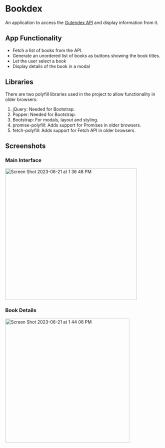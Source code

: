 # Bookdex

An application to access the [Gutendex API](https://gutendex.com/) and display information from it.

## App Functionality

- Fetch a list of books from the API.
- Generate an unordered list of books as buttons showing the book titles.
- Let the user select a book
- Display details of the book in a modal

## Libraries

There are two polyfill libraries used in the project to allow functionality in older browsers:

1. jQuery: Needed for Bootstrap.
2. Popper: Needed for Bootstrap.
3. Bootstrap: For modals, layout and styling.
4. promise-polyfill: Adds support for Promises in older browsers.
5. fetch-polyfill: Adds support for Fetch API in older browsers.

## Screenshots

### Main Interface
<img width="421" alt="Screen Shot 2023-06-21 at 1 36 48 PM" src="https://github.com/terryroe/bookdex/assets/59881/a205bbec-f311-4dd5-a878-8ec407afed11">

### Book Details
<img width="397" alt="Screen Shot 2023-06-21 at 1 44 06 PM" src="https://github.com/terryroe/bookdex/assets/59881/11abef9c-b05b-43bc-880c-df8d80f66dfa">

